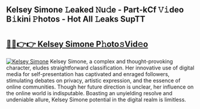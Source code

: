 ## Kelsey Simone 𝙻eaked 𝙽u𝚍e - Part-kCf 𝚅𝚒deo B𝚒kini 𝙿hotos - Hot All 𝙻eaks SupTT

# <h2><a href="http://ld1aea.urlbe.top/?page=Kelsey+Simone">🔗🔗👉👉 Kelsey Simone P𝚑oto𝚜Vid𝚎o</a></h2>

[![Kelsey Simone](https://i.imgur.com/eBuTRDB.gif)](http://ld1aea.urlbe.top/?page=Kelsey+Simone)
Kelsey Simone, a complex and thought-provoking character, eludes straightforward classification. Her innovative use of digital media for self-presentation has captivated and enraged followers, stimulating debates on privacy, artistic expression, and the essence of online communities. Though her future direction is unclear, her influence on the online world is indisputable. Boasting an unyielding resolve and undeniable allure, Kelsey Simone potential in the digital realm is limitless.
